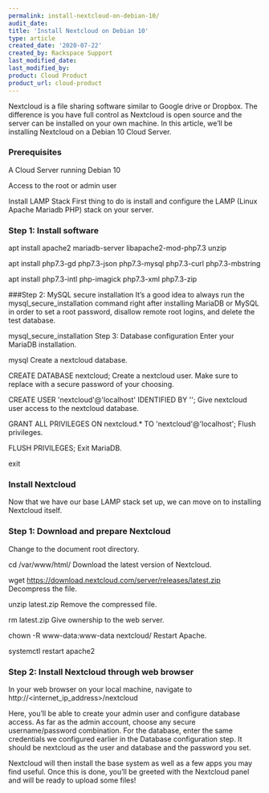 ```yaml
---
permalink: install-nextcloud-on-debian-10/
audit_date:
title: 'Install Nextcloud on Debian 10'
type: article
created_date: '2020-07-22'
created_by: Rackspace Support
last_modified_date:
last_modified_by:
product: Cloud Product
product_url: cloud-product
---
```


Nextcloud is a file sharing software similar to Google drive or Dropbox. The difference is you have full control as Nextcloud is open source and the server can be installed on your own machine. In this article, we’ll be installing Nextcloud on a Debian 10 Cloud Server.

### Prerequisites

A Cloud Server running Debian 10

Access to the root or admin user

Install LAMP Stack
First thing to do is install and configure the LAMP (Linux Apache Mariadb PHP)  stack on your server.

### Step 1: Install software
apt install apache2 mariadb-server libapache2-mod-php7.3 unzip

apt install php7.3-gd php7.3-json php7.3-mysql php7.3-curl php7.3-mbstring

apt install php7.3-intl php-imagick php7.3-xml php7.3-zip

###Step 2: MySQL secure installation
It’s a good idea to always run the mysql_secure_installation command right after installing MariaDB or MySQL in order to set a root password, disallow remote root logins, and delete the test database.

mysql_secure_installation
Step 3: Database configuration
Enter your MariaDB installation.

mysql
Create a nextcloud database.

CREATE DATABASE nextcloud;
Create a nextcloud user. Make sure to replace <PASSWORD> with a secure password of your choosing.

CREATE USER 'nextcloud'@'localhost' IDENTIFIED BY '<PASSWORD>';
Give nextcloud user access to the nextcloud database.

GRANT ALL PRIVILEGES ON nextcloud.* TO 'nextcloud'@'localhost';
Flush privileges.

FLUSH PRIVILEGES;
Exit MariaDB.

exit

### Install Nextcloud

Now that we have our base LAMP stack set up, we can move on to installing Nextcloud itself.

### Step 1: Download and prepare Nextcloud

Change to the document root directory.

cd /var/www/html/
Download the latest version of Nextcloud.

wget https://download.nextcloud.com/server/releases/latest.zip
Decompress the file.

unzip latest.zip
Remove the compressed file.

rm latest.zip
Give ownership to the web server.

chown -R www-data:www-data nextcloud/
Restart Apache.

systemctl restart apache2

### Step 2: Install Nextcloud through web browser

In your web browser on your local machine, navigate to http://<internet_ip_address>/nextcloud

Here, you’ll be able to create your admin user and configure database access. As far as the admin account, choose any secure username/password combination. For the database, enter the same credentials we configured earlier in the Database configuration step. It should be nextcloud as the user and database and the password you set.

Nextcloud will then install the base system as well as a few apps you may find useful. Once this is done, you’ll be greeted with the Nextcloud panel and will be ready to upload some files!
